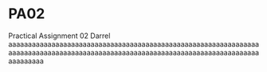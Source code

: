 # PA02
Practical Assignment 02
Darrel
aaaaaaaaaaaaaaaaaaaaaaaaaaaaaaaaaaaaaaaaaaaaaaaaaaaaaaaaaaaaaaaaaaaaaaaaaaaaaaaaaaaaaaaaaaaaaaaaaaaaaaaaaaaaaaaaaaaaaaaaaaaaaaaaaaaaaaaaa
